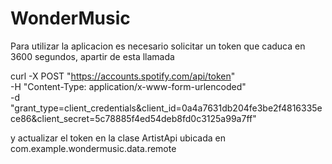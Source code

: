 # WonderMusic
Para utilizar la aplicacion es necesario solicitar un token que caduca en 3600 segundos, apartir de esta llamada

curl -X POST "https://accounts.spotify.com/api/token" \
     -H "Content-Type: application/x-www-form-urlencoded" \
     -d "grant_type=client_credentials&client_id=0a4a7631db204fe3be2f4816335ece86&client_secret=5c78885f4ed54deb8fd0c3125a99a7ff"

y actualizar el token en la clase ArtistApi ubicada en com.example.wondermusic.data.remote
